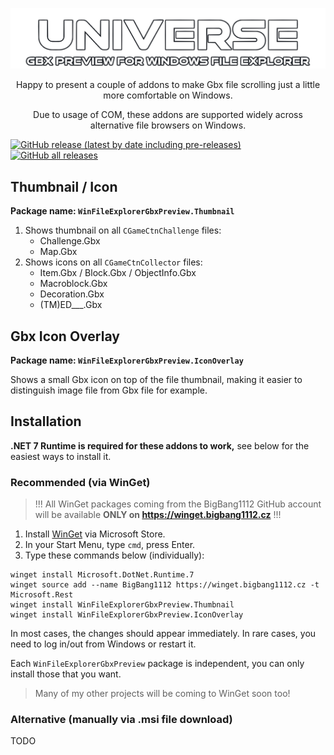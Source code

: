 ![Universe Gbx Preview for Windows File Explorer](UniverseGbxPreview.png)

<p align="center">Happy to present a couple of addons to make Gbx file scrolling just a little more comfortable on Windows.</p>

<p align="center">Due to usage of COM, these addons are supported widely across alternative file browsers on Windows.</p>

[![GitHub release (latest by date including pre-releases)](https://img.shields.io/github/v/release/BigBang1112/win-file-explorer-gbx-preview?include_prereleases&style=for-the-badge)](https://github.com/BigBang1112/win-file-explorer-gbx-preview/releases) [![GitHub all releases](https://img.shields.io/github/downloads/BigBang1112/win-file-explorer-gbx-preview/total?style=for-the-badge)](https://github.com/BigBang1112/win-file-explorer-gbx-preview/releases)

## Thumbnail / Icon

**Package name: `WinFileExplorerGbxPreview.Thumbnail`**

1. Shows thumbnail on all `CGameCtnChallenge` files:
    - Challenge.Gbx
    - Map.Gbx
2. Shows icons on all `CGameCtnCollector` files:
    - Item.Gbx / Block.Gbx / ObjectInfo.Gbx
    - Macroblock.Gbx
    - Decoration.Gbx
    - (TM)ED___.Gbx

## Gbx Icon Overlay

**Package name: `WinFileExplorerGbxPreview.IconOverlay`**

Shows a small Gbx icon on top of the file thumbnail, making it easier to distinguish image file from Gbx file for example.

## Installation

**.NET 7 Runtime is required for these addons to work,** see below for the easiest ways to install it.

### Recommended (via WinGet)

> !!! All WinGet packages coming from the BigBang1112 GitHub account will be available **ONLY on https://winget.bigbang1112.cz** !!!

1. Install [WinGet](https://www.microsoft.com/p/app-installer/9nblggh4nns1) via Microsoft Store.
2. In your Start Menu, type `cmd`, press Enter.
3. Type these commands below (individually):

```
winget install Microsoft.DotNet.Runtime.7
winget source add --name BigBang1112 https://winget.bigbang1112.cz -t Microsoft.Rest
winget install WinFileExplorerGbxPreview.Thumbnail
winget install WinFileExplorerGbxPreview.IconOverlay
```

In most cases, the changes should appear immediately. In rare cases, you need to log in/out from Windows or restart it.

Each `WinFileExplorerGbxPreview` package is independent, you can only install those that you want.

> Many of my other projects will be coming to WinGet soon too!

### Alternative (manually via .msi file download)

TODO
